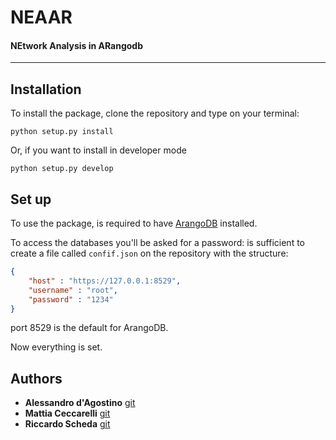 # NEAAR

#### NEtwork Analysis in ARangodb

---

## Installation

To install the package, clone the repository and type on your terminal:

```shell
python setup.py install
```

Or, if you want to install in developer mode

```shell
python setup.py develop
```

## Set up

To use the package, is required to have [ArangoDB](https://www.arangodb.com/) installed.

To access the databases you'll be asked for a password: is sufficient to create a file called `confif.json` on the repository with the structure:

```json
{
	"host" : "https://127.0.0.1:8529",
	"username" : "root",
	"password" : "1234"
}
```

port 8529 is the default for ArangoDB.

Now everything is set.

## Authors

* **Alessandro d'Agostino** [git](https://github.com/AlessandrodAgostino/)
* **Mattia Ceccarelli** [git](https://github.com/Mat092)
* **Riccardo Scheda** [git](https://github.com/riccardoscheda)
